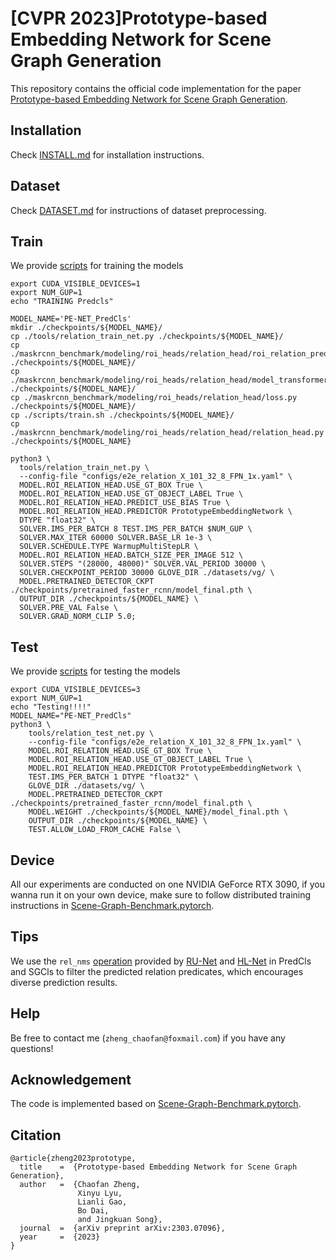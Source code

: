 # [CVPR 2023]Prototype-based Embedding Network for Scene Graph Generation

This repository contains the official code implementation for the paper [Prototype-based Embedding Network for Scene Graph Generation](https://arxiv.org/abs/2303.07096).

## Installation
Check [INSTALL.md](./INSTALL.md) for installation instructions.

## Dataset

Check [DATASET.md](./DATASET.md) for instructions of dataset preprocessing.

## Train
We provide [scripts](./scripts/train.sh) for training the models
```
export CUDA_VISIBLE_DEVICES=1
export NUM_GUP=1
echo "TRAINING Predcls"

MODEL_NAME='PE-NET_PredCls'
mkdir ./checkpoints/${MODEL_NAME}/
cp ./tools/relation_train_net.py ./checkpoints/${MODEL_NAME}/
cp ./maskrcnn_benchmark/modeling/roi_heads/relation_head/roi_relation_predictors.py ./checkpoints/${MODEL_NAME}/
cp ./maskrcnn_benchmark/modeling/roi_heads/relation_head/model_transformer.py ./checkpoints/${MODEL_NAME}/
cp ./maskrcnn_benchmark/modeling/roi_heads/relation_head/loss.py ./checkpoints/${MODEL_NAME}/
cp ./scripts/train.sh ./checkpoints/${MODEL_NAME}/
cp ./maskrcnn_benchmark/modeling/roi_heads/relation_head/relation_head.py ./checkpoints/${MODEL_NAME}

python3 \
  tools/relation_train_net.py \
  --config-file "configs/e2e_relation_X_101_32_8_FPN_1x.yaml" \
  MODEL.ROI_RELATION_HEAD.USE_GT_BOX True \
  MODEL.ROI_RELATION_HEAD.USE_GT_OBJECT_LABEL True \
  MODEL.ROI_RELATION_HEAD.PREDICT_USE_BIAS True \
  MODEL.ROI_RELATION_HEAD.PREDICTOR PrototypeEmbeddingNetwork \
  DTYPE "float32" \
  SOLVER.IMS_PER_BATCH 8 TEST.IMS_PER_BATCH $NUM_GUP \
  SOLVER.MAX_ITER 60000 SOLVER.BASE_LR 1e-3 \
  SOLVER.SCHEDULE.TYPE WarmupMultiStepLR \
  MODEL.ROI_RELATION_HEAD.BATCH_SIZE_PER_IMAGE 512 \
  SOLVER.STEPS "(28000, 48000)" SOLVER.VAL_PERIOD 30000 \
  SOLVER.CHECKPOINT_PERIOD 30000 GLOVE_DIR ./datasets/vg/ \
  MODEL.PRETRAINED_DETECTOR_CKPT ./checkpoints/pretrained_faster_rcnn/model_final.pth \
  OUTPUT_DIR ./checkpoints/${MODEL_NAME} \
  SOLVER.PRE_VAL False \
  SOLVER.GRAD_NORM_CLIP 5.0;

```

## Test
We provide [scripts](./scripts/test.sh) for testing the models
```
export CUDA_VISIBLE_DEVICES=3
export NUM_GUP=1
echo "Testing!!!!"
MODEL_NAME="PE-NET_PredCls"
python3 \
    tools/relation_test_net.py \
    --config-file "configs/e2e_relation_X_101_32_8_FPN_1x.yaml" \
    MODEL.ROI_RELATION_HEAD.USE_GT_BOX True \
    MODEL.ROI_RELATION_HEAD.USE_GT_OBJECT_LABEL True \
    MODEL.ROI_RELATION_HEAD.PREDICTOR PrototypeEmbeddingNetwork \
    TEST.IMS_PER_BATCH 1 DTYPE "float32" \
    GLOVE_DIR ./datasets/vg/ \
    MODEL.PRETRAINED_DETECTOR_CKPT ./checkpoints/pretrained_faster_rcnn/model_final.pth \
    MODEL.WEIGHT ./checkpoints/${MODEL_NAME}/model_final.pth \
    OUTPUT_DIR ./checkpoints/${MODEL_NAME} \
    TEST.ALLOW_LOAD_FROM_CACHE False \
```


## Device

All our experiments are conducted on one NVIDIA GeForce RTX 3090, if you wanna run it on your own device, make sure to follow distributed training instructions in [Scene-Graph-Benchmark.pytorch](https://github.com/KaihuaTang/Scene-Graph-Benchmark.pytorch).

## Tips

We use the `rel_nms` [operation](./maskrcnn_benchmark/data/datasets/evaluation/vg/sgg_eval.py) provided by [RU-Net](https://github.com/siml3/RU-Net/blob/main/maskrcnn_benchmark/data/datasets/evaluation/vg/sgg_eval.py) and [HL-Net](https://github.com/siml3/HL-Net/blob/main/maskrcnn_benchmark/data/datasets/evaluation/vg/sgg_eval.py) in PredCls and SGCls to filter the predicted relation predicates, which encourages diverse prediction results. 

## Help

Be free to contact me (`zheng_chaofan@foxmail.com`) if you have any questions!

## Acknowledgement

The code is implemented based on [Scene-Graph-Benchmark.pytorch](https://github.com/KaihuaTang/Scene-Graph-Benchmark.pytorch).

## Citation

```
@article{zheng2023prototype,
  title    =  {Prototype-based Embedding Network for Scene Graph Generation},
  author   =  {Chaofan Zheng, 
               Xinyu Lyu, 
               Lianli Gao, 
               Bo Dai, 
               and Jingkuan Song},
  journal  =  {arXiv preprint arXiv:2303.07096},
  year     =  {2023}
}
```